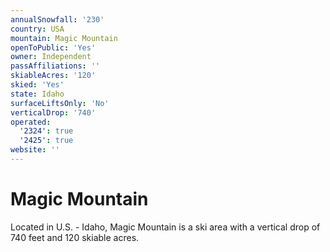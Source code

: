 ```yaml
---
annualSnowfall: '230'
country: USA
mountain: Magic Mountain
openToPublic: 'Yes'
owner: Independent
passAffiliations: ''
skiableAcres: '120'
skied: 'Yes'
state: Idaho
surfaceLiftsOnly: 'No'
verticalDrop: '740'
operated:
  '2324': true
  '2425': true
website: ''
---
```



# Magic Mountain

Located in U.S. - Idaho, Magic Mountain is a ski area with a vertical drop of 740 feet and 120 skiable acres.

